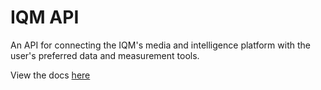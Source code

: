 # IQM API

An API for connecting the IQM's media and intelligence platform with the user's preferred data and measurement tools.

View the docs [here](https://iqmcorp.github.io/docs/)
